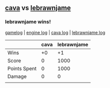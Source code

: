 ## [cava](<../../cava/README.md>) vs [lebrawnjame](<../../lebrawnjame/README.md>)
### lebrawnjame wins!

[gamelog](<gamelog.json>) | [engine log](<engine>) | [cava log](<cava>) | [lebrawnjame log](<lebrawnjame>)

|              | cava | lebrawnjame |
| ------------ | ---- | ----------- |
| Wins         |   +0 |          +1 |
| Score        |    0 |        1000 |
| Points Spent |    0 |        1000 |
| Damage       |    0 |           0 |
|              |      |             |

